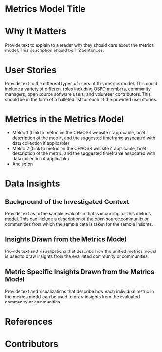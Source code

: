 # Metrics Model Title

# Why It Matters
Provide text to explain to a reader why they should care about the metrics model. This description should be 1-2 sentences. 

# User Stories
Provide text to the different types of users of this metrics model. This could include a variety of different roles including OSPO members, community managers, open source software users, and volunteer contributors. This should be in the form of a bulleted list for each of the provided user stories. 

# Metrics in the Metrics Model 
- Metric 1 (Link to metric on the CHAOSS website if applicable, brief description of the metric, and the suggested timeframe assocated with data collection if applicable) 
- Metric 2 (Link to metric on the CHAOSS website if applicable, brief description of the metric, and the suggested timeframe assocated with data collection if applicable) 
- And so on

# Data Insights 

## Background of the Investigated Context
Provide text as to the sample evaluation that is occurring for this metrics model. This can include a description of the open source community or communities from which the sample data is taken for the sample insights. 

## Insights Drawn from the Metrics Model
Provide text and visualizations that describe how the unified metrics model is used to draw insights from the evaluated community or communities. 

## Metric Specific Insights Drawn from the Metrics Model
Provide text and visualizations that describe how each individual metric in the metrics model can be used to draw insights from the evaluated community or communities. 

# References

# Contributors 
